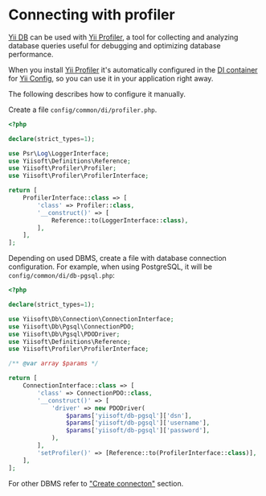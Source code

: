 # Connecting with profiler

[Yii DB](https://github.com/yiisoft/db) can be used with [Yii Profiler](https://github.com/yiisoft/profiler), a tool for
collecting and analyzing database queries useful for debugging and optimizing database performance.

When you install [Yii Profiler](https://github.com/yiisoft/profiler) it's automatically configured in the
[DI container](https://github.com/yiisoft/di) for [Yii Config](https://github.com/yiisoft/config),
so you can use it in your application right away.

The following describes how to configure it manually.

Create a file `config/common/di/profiler.php`.

```php
<?php

declare(strict_types=1);

use Psr\Log\LoggerInterface;
use Yiisoft\Definitions\Reference;
use Yiisoft\Profiler\Profiler;
use Yiisoft\Profiler\ProfilerInterface;

return [
    ProfilerInterface::class => [
        'class' => Profiler::class,
        '__construct()' => [
            Reference::to(LoggerInterface::class),
        ],
    ],
];
```

Depending on used DBMS, create a file with database connection configuration. For example, when using PostgreSQL, it
will be `config/common/di/db-pgsql.php`:

```php
<?php

declare(strict_types=1);

use Yiisoft\Db\Connection\ConnectionInterface;
use Yiisoft\Db\Pgsql\ConnectionPDO;
use Yiisoft\Db\Pgsql\PDODriver;
use Yiisoft\Definitions\Reference;
use Yiisoft\Profiler\ProfilerInterface;

/** @var array $params */

return [
    ConnectionInterface::class => [
        'class' => ConnectionPDO::class,
        '__construct()' => [
            'driver' => new PDODriver(
                $params['yiisoft/db-pgsql']['dsn'],
                $params['yiisoft/db-pgsql']['username'],
                $params['yiisoft/db-pgsql']['password'],
            ),
        ],
        'setProfiler()' => [Reference::to(ProfilerInterface::class)],
    ],
];
```

For other DBMS refer to ["Create connecton"](/docs/en/README.md#create-connection) section.
